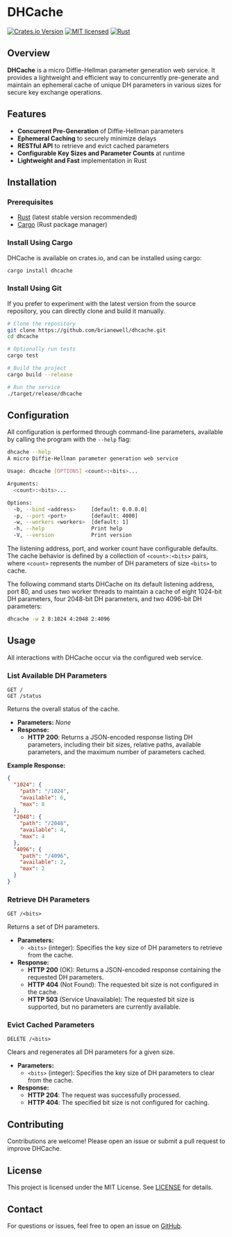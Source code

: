 # DHCache

[![Crates.io Version](https://img.shields.io/crates/v/dhcache)](https://crates.io/crates/dhcache)
[![MIT licensed](https://img.shields.io/badge/license-MIT-blue.svg)](./LICENSE)
[![Rust](https://github.com/brianewell/dhcache/actions/workflows/rust.yml/badge.svg)](https://github.com/brianewell/dhcache/actions/workflows/rust.yml)

## Overview

**DHCache** is a micro Diffie-Hellman parameter generation web service. It provides a lightweight and efficient way to concurrently pre-generate and maintain an ephemeral cache of unique DH parameters in various sizes for secure key exchange operations.

## Features

- **Concurrent Pre-Generation** of Diffie-Hellman parameters
- **Ephemeral Caching** to securely minimize delays
- **RESTful API** to retrieve and evict cached parameters
- **Configurable Key Sizes and Parameter Counts** at runtime
- **Lightweight and Fast** implementation in Rust

## Installation

### Prerequisites

- [Rust](https://www.rust-lang.org/tools/install) (latest stable version recommended)
- [Cargo](https://doc.rust-lang.org/cargo/) (Rust package manager)

### Install Using Cargo

DHCache is available on crates.io, and can be installed using cargo:

```sh
cargo install dhcache
```

### Install Using Git

If you prefer to experiment with the latest version from the source repository, you can directly clone and build it manually.

```sh
# Clone the repository
git clone https://github.com/brianewell/dhcache.git
cd dhcache

# Optionally run tests
cargo test

# Build the project
cargo build --release

# Run the service
./target/release/dhcache
```

## Configuration

All configuration is performed through command-line parameters, available by calling the program with the `--help` flag:

```sh
dhcache --help
A micro Diffie-Hellman parameter generation web service

Usage: dhcache [OPTIONS] <count>:<bits>...

Arguments:
  <count>:<bits>...

Options:
  -b, --bind <address>     [default: 0.0.0.0]
  -p, --port <port>        [default: 4000]
  -w, --workers <workers>  [default: 1]
  -h, --help               Print help
  -V, --version            Print version
```

The listening address, port, and worker count have configurable defaults. The cache behavior is defined by a collection of `<count>:<bits>` pairs, where `<count>` represents the number of DH parameters of size `<bits>` to cache.

The following command starts DHCache on its default listening address, port 80, and uses two worker threads to maintain a cache of eight 1024-bit DH parameters, four 2048-bit DH parameters, and two 4096-bit DH parameters:

```sh
dhcache -w 2 8:1024 4:2048 2:4096
```

## Usage

All interactions with DHCache occur via the configured web service.

### List Available DH Parameters

```http
GET /
GET /status
```

Returns the overall status of the cache.

- **Parameters:** _None_
- **Response:**
  - **HTTP 200**: Returns a JSON-encoded response listing DH parameters, including their bit sizes, relative paths, available parameters, and the maximum number of parameters cached.

**Example Response:**

```json
{
  "1024": {
    "path": "/1024",
    "available": 6,
    "max": 8
  },
  "2048": {
    "path": "/2048",
    "available": 4,
    "max": 4
  },
  "4096": {
    "path": "/4096",
    "available": 2,
    "max": 2
  }
}
```

### Retrieve DH Parameters

```http
GET /<bits>
```

Returns a set of DH parameters.

- **Parameters:**
  - `<bits>` (integer): Specifies the key size of DH parameters to retrieve from the cache.
- **Response:**
  - **HTTP 200** (OK): Returns a JSON-encoded response containing the requested DH parameters.
  - **HTTP 404** (Not Found): The requested bit size is not configured in the cache.
  - **HTTP 503** (Service Unavailable): The requested bit size is supported, but no parameters are currently available.

### Evict Cached Parameters

```http
DELETE /<bits>
```

Clears and regenerates all DH parameters for a given size.

- **Parameters:**
  - `<bits>` (integer): Specifies the key size of DH parameters to clear from the cache.
- **Response:**
  - **HTTP 204**: The request was successfully processed.
  - **HTTP 404**: The specified bit size is not configured for caching.

## Contributing

Contributions are welcome! Please open an issue or submit a pull request to improve DHCache.

## License

This project is licensed under the MIT License. See [LICENSE](./LICENSE) for details.

## Contact

For questions or issues, feel free to open an issue on [GitHub](https://github.com/brianewell/dhcache).
